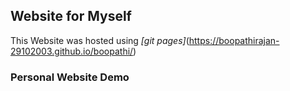 ## Website for Myself

This Website was hosted using _[git pages]_(https://boopathirajan-29102003.github.io/boopathi/)

### Personal Website Demo
